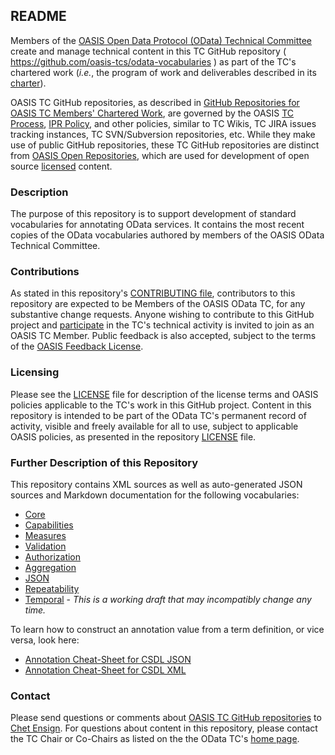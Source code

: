 <div>
<h2>README</h2>

<p>Members of the <a href="https://www.oasis-open.org/committees/odata/">OASIS Open Data Protocol (OData) Technical Committee</a> create and manage technical content in this TC GitHub repository ( <a href="https://github.com/oasis-tcs/odata-vocabularies">https://github.com/oasis-tcs/odata-vocabularies</a> ) as part of the TC's chartered work (<i>i.e.</i>, the program of work and deliverables described in its <a href="https://www.oasis-open.org/committees/odata/charter.php">charter</a>).</p>

<p>OASIS TC GitHub repositories, as described in <a href="https://www.oasis-open.org/resources/tcadmin/github-repositories-for-oasis-tc-members-chartered-work">GitHub Repositories for OASIS TC Members' Chartered Work</a>, are governed by the OASIS <a href="https://www.oasis-open.org/policies-guidelines/tc-process">TC Process</a>, <a href="https://www.oasis-open.org/policies-guidelines/ipr">IPR Policy</a>, and other policies, similar to TC Wikis, TC JIRA issues tracking instances, TC SVN/Subversion repositories, etc.  While they make use of public GitHub repositories, these TC GitHub repositories are distinct from <a href="https://www.oasis-open.org/resources/open-repositories">OASIS Open Repositories</a>, which are used for development of open source <a href="https://www.oasis-open.org/resources/open-repositories/licenses">licensed</a> content.</p>
</div>

<div>
<h3>Description</h3>

<p>The purpose of this repository is to support development of standard vocabularies for annotating OData services.  It contains the most recent copies of the OData vocabularies authored by members of the OASIS OData Technical Committee.</p>
</div>

<div>
<h3>Contributions</h3>
<p>As stated in this repository's <a href="https://github.com/oasis-tcs/odata-vocabularies/blob/main/CONTRIBUTING.md">CONTRIBUTING file</a>, contributors to this repository are expected to be Members of the OASIS OData TC, for any substantive change requests.  Anyone wishing to contribute to this GitHub project and <a href="https://www.oasis-open.org/join/participation-instructions">participate</a> in the TC's technical activity is invited to join as an OASIS TC Member.  Public feedback is also accepted, subject to the terms of the <a href="https://www.oasis-open.org/policies-guidelines/ipr#appendixa">OASIS Feedback License</a>.</p>
</div>

<div>
<h3>Licensing</h3>
<p>Please see the <a href="https://github.com/oasis-tcs/odata-vocabularies/blob/main/LICENSE.md">LICENSE</a> file for description of the license terms and OASIS policies applicable to the TC's work in this GitHub project. Content in this repository is intended to be part of the OData TC's permanent record of activity, visible and freely available for all to use, subject to applicable OASIS policies, as presented in the repository <a href="https://github.com/oasis-tcs/odata-vocabularies/blob/main/LICENSE.md">LICENSE</a> file.</p>
</div>

<div>
<h3>Further Description of this Repository</h3>
<p>This repository contains XML sources as well as auto-generated JSON sources and Markdown documentation for the following vocabularies:</p>
</div>

- [Core](vocabularies/Org.OData.Core.V1.md)
- [Capabilities](vocabularies/Org.OData.Capabilities.V1.md)
- [Measures](vocabularies/Org.OData.Measures.V1.md)
- [Validation](vocabularies/Org.OData.Validation.V1.md)
- [Authorization](vocabularies/Org.OData.Authorization.V1.md)
- [Aggregation](vocabularies/Org.OData.Aggregation.V1.md)
- [JSON](vocabularies/Org.OData.JSON.V1.md)
- [Repeatability](vocabularies/Org.OData.Repeatability.V1.md)
- [Temporal](vocabularies/Org.OData.Temporal.V1.md) - _This is a working draft that may incompatibly change any time._

To learn how to construct an annotation value from a term definition, or vice versa, look here:

- [Annotation Cheat-Sheet for CSDL JSON](docs/annotation-cheat-sheet-json.md)
- [Annotation Cheat-Sheet for CSDL XML](docs/annotation-cheat-sheet.md)

<div>
<h3>Contact</h3>
<p>Please send questions or comments about <a href="https://www.oasis-open.org/resources/tcadmin/github-repositories-for-oasis-tc-members-chartered-work">OASIS TC GitHub repositories</a> to <a href="mailto:chet.ensign@oasis-open.org">Chet Ensign</a>.  For questions about content in this repository, please contact the TC Chair or Co-Chairs as listed on the the OData TC's <a href="https://www.oasis-open.org/committees/odata/">home page</a>.</p>
</div>
